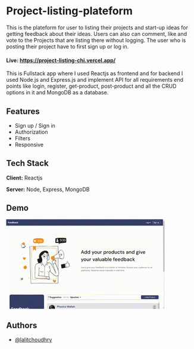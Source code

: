 
# Project-listing-plateform

This is the plateform for user to listing their projects and start-up ideas for getting feedback about their ideas. Users can also can comment, like and vote to the Projects that are listing there without logging. The user who is posting their project have to first sign up or log in.

#### Live: https://project-listing-chi.vercel.app/

This is Fullstack app where I used Reactjs as frontend and for backend I used Node.js and Express.js and implement API for all requirements end points like login, register, get-product, post-product and all the CRUD options in it and MongoDB as a database.
## Features

- Sign up / Sign in
- Authorization
- Filters
- Responsive


## Tech Stack

**Client:** Reactjs

**Server:** Node, Express, MongoDB

## Demo

![](https://github.com/lalitchoudhry/project-listing-board-mern-app/blob/master/src/assets/images/mern-project-listing-bord-gif.gif)


## Authors

- [@lalitchoudhry](https://www.github.com/lalitchoudhry)

